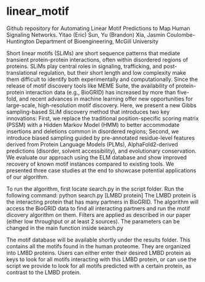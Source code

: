 # linear_motif

Github repository for Automating Linear Motif Predictions to Map Human Signaling Networks.
Yitao (Eric) Sun, Yu (Brandon) Xia, Jasmin Coulombe-Huntington
Department of Bioengineering, McGill University


Short linear motifs (SLiMs) are short sequence patterns that mediate transient protein-protein interactions, often within disordered regions of proteins. SLiMs play central roles in signaling, trafficking, and post-translational regulation, but their short length and low complexity make them difficult to identify both experimentally and computationally. Since the release of motif discovery tools like MEME Suite, the availability of protein-protein interaction data (e.g., BioGRID) has increased by more than five-fold, and recent advances in machine learning offer new opportunities for large-scale, high-resolution motif discovery. Here, we present a new Gibbs sampling-based SLiM discovery method that introduces two key innovations: First, we replace the traditional position-specific scoring matrix (PSSM) with a Hidden Markov Model (HMM) to better accommodate insertions and deletions common in disordered regions; Second, we introduce biased sampling guided by pre-annotated residue-level features derived from Protein Language Models (PLMs), AlphaFold2-derived predictions (disorder, solvent accessibility), and evolutionary conservation. We evaluate our approach using the ELM database and show improved recovery of known motif instances compared to existing tools. We presented three case studies at the end to showcase potential applications of our algorithm. 


To run the algorithm, first locate search.py in the script folder. Run the following command:
python search.py [LMBD protein]
The LMBD protein is the interacting protein that has many partners in BioGRID. The algorithm will access the BioGRID data to find all interacting partners and run the motif dicovery algorithm on them. Filters are applied as described in our paper (either low throughput or at least 2 sources). 
The parameters can be changed in the main function inside search.py

The motif database will be available shortly under the results folder. This contains all the motifs found in the human proteome. They are organized into LMBD proteins. Users can either enter their desired LMBD protein as keys to look for all motifs interacting with this LMBD protein, or can use the script we provide to look for all motifs predicted with a certain protein, as contrast to the LMBD protein.  
